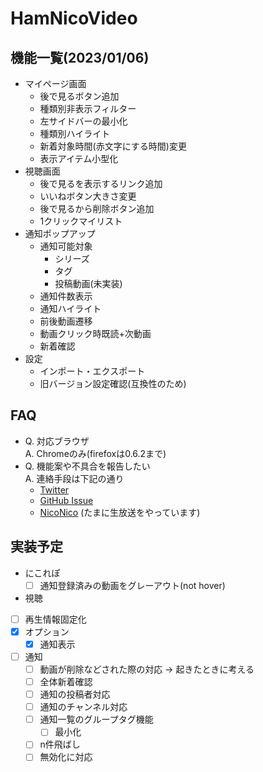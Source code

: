 # HamNicoVideo
## 機能一覧(2023/01/06)
- マイページ画面
  - 後で見るボタン追加
  - 種類別非表示フィルター
  - 左サイドバーの最小化
  - 種類別ハイライト
  - 新着対象時間(赤文字にする時間)変更
  - 表示アイテム小型化
- 視聴画面
  - 後で見るを表示するリンク追加
  - いいねボタン大きさ変更
  - 後で見るから削除ボタン追加
  - 1クリックマイリスト
- 通知ポップアップ
  - 通知可能対象
    - シリーズ
    - タグ
    - 投稿動画(未実装)
  - 通知件数表示
  - 通知ハイライト
  - 前後動画遷移
  - 動画クリック時既読+次動画
  - 新着確認
- 設定
  - インポート・エクスポート
  - 旧バージョン設定確認(互換性のため)

## FAQ
- Q. 対応ブラウザ  
A. Chromeのみ(firefoxは0.6.2まで)
- Q. 機能案や不具合を報告したい  
A. 連絡手段は下記の通り
  - [Twitter](https://twitter.com/hukihamu)
  - [GitHub Issue](https://github.com/hukihamu/HamNicoVideo/issues)
  - [NicoNico](https://www.nicovideo.jp/user/26267653) (たまに生放送をやっています)

## 実装予定
- にこれぽ
  - [ ] 通知登録済みの動画をグレーアウト(not hover)
-  視聴
- [ ] 再生情報固定化
- [x] オプション
  - [x] 通知表示
- [ ] 通知
  - [ ] 動画が削除などされた際の対応 -> 起きたときに考える
  - [ ] 全体新着確認
  - [ ] 通知の投稿者対応
  - [ ] 通知のチャンネル対応
  - [ ] 通知一覧のグループタグ機能
    - [ ] 最小化
  - [ ] n件飛ばし
  - [ ] 無効化に対応